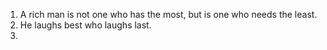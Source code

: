 1. A rich man is not one who has the most, but is one who needs the least.
2. He laughs best who laughs last.
3. 
